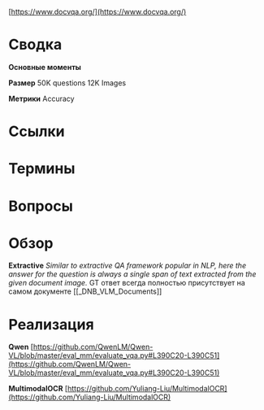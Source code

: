 
[https://www.docvqa.org/](https://www.docvqa.org/)

# Сводка

**Основные моменты**

**Размер**
50K questions
12K Images

**Метрики**
Accuracy

# Ссылки


# Термины


# Вопросы


# Обзор

**Extractive**
*Similar to extractive QA framework popular in NLP, here the answer for the question is always a single span of text extracted from the given document image.*
GT ответ всегда полностью присутствует на самом документе
[[_DNB_VLM_Documents]]


# Реализация

**Qwen**
[https://github.com/QwenLM/Qwen-VL/blob/master/eval_mm/evaluate_vqa.py#L390C20-L390C51](https://github.com/QwenLM/Qwen-VL/blob/master/eval_mm/evaluate_vqa.py#L390C20-L390C51)

**MultimodalOCR**
[https://github.com/Yuliang-Liu/MultimodalOCR](https://github.com/Yuliang-Liu/MultimodalOCR)
